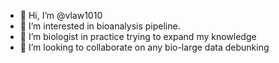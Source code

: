 - 👋 Hi, I’m @vlaw1010
- 👀 I’m interested in bioanalysis pipeline.
- 🌱 I’m biologist in practice trying to expand my knowledge
- 💞️ I’m looking to collaborate on any bio-large data debunking 

<!---
vlaw1010/vlaw1010 is a ✨ special ✨ repository because its `README.md` (this file) appears on your GitHub profile.
You can click the Preview link to take a look at your changes.
--->
